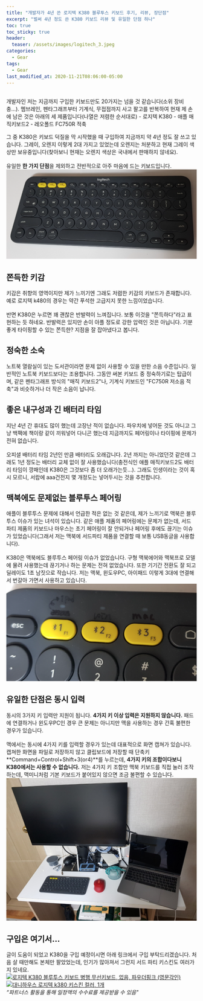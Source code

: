 ```yaml
---
title: "개발자가 4년 쓴 로지텍 K380 블루투스 키보드 후기, 리뷰, 장단점"
excerpt: "벌써 4년 정도 쓴 K380 키보드 리뷰 및 유일한 단점 하나"
toc: true
toc_sticky: true
header:
  teaser: /assets/images/logitech_3.jpeg
categories:
  - Gear 
tags:
  - Gear 
last_modified_at: 2020-11-21T08:06:00-05:00
---
```

<script src="https://ads-partners.coupang.com/g.js"></script>
<script>
	new PartnersCoupang.G({ id:368772 });
</script>  
<br>
개발자인 저는 지금까지 구입한 키보드만도 20가지는 넘을 것 같습니다(소위 장비충...). 멤브레인, 펜타그래프부터 기계식, 무접점까지 사고 팔고를 반복하여 현재 제 손에 남은 것은 아래의 세 제품입니다(나열은 저렴한 순서대로)  
- 로지텍 K380
- 애플 매직키보드2
- 레오폴드 FC750R 적축  

그 중 K380은 키보드 덕질을 막 시작했을 때 구입하여 지금까지 약 4년 정도 잘 쓰고 있습니다. 그레이, 오렌지 이렇게 2대 가지고 있었는데 오렌지는 처분하고 현재 그레이 색상만 보유중입니다(찾아보니 현재는 오렌지 색상은 국내에서 판매하지 않네요). 
<br>  
유일한 **한 가지 단점**을 제외하고 전반적으로 아주 마음에 드는 키보드입니다.  
![logitech_3](/assets/images/logitech_3.jpeg)  


## 쫀득한 키감
키감은 취향의 영역이지만 제가 느끼기엔 그래도 저렴한 키감의 키보드가 존재합니다. 예로 로지텍 k480의 경우는 약간 푸석한 고급지지 못한 느낌이었습니다.   
<br>
반면 K380은 누르면 꽤 괜찮은 반발력이 느껴집니다. 보통 이것을 "쫀득하다"라고 표현하는 듯 하네요. 반발력은 있지만 손이 아플 정도로 강한 압력인 것은 아닙니다. 기분 좋게 타이핑할 수 있는 쫀득한? 지점을 잘 잡아냈다고 봅니다.

## 정숙한 소숙
노트북 열람실이 있는 도서관이라면 문제 없이 사용할 수 있을 만한 소음 수준입니다. 일반적인 노트북 키보드보다는 조용합니다. 그동안 써본 키보드 중 정숙하기로는 탑급이며, 같은 펜타그래프 방식의 "매직 키보드2"나, 기계식 키보드인 "FC750R 저소음 적축"과 비슷하거나 더 작은 소음이 납니다.


## 좋은 내구성과 긴 배터리 타임
지난 4년 간 휴대도 많이 했는데 고장난 적이 없습니다. 파우치에 넣어둔 것도 아니고 그냥 백팩에 책이랑 같이 끼워넣어 다니곤 했는데 지금까지도 페어링이나 타이핑에 문제가 전혀 없습니다.   
<br>
오피셜 배터리 타임 2년인 만큼 배터리도 오래갑니다. 2년 까지는 아니었던것 같은데 그래도 1년 정도는 배터리 교체 없이 잘 사용했습니다(충전식인 애플 매직키보드2도 배터리 타임이 깡패인데 K380은 그것보다 좀 더 오래가는듯...). 그래도 인생이라는 것이 혹시 모르니, 서랍에 aaa건전지 몇 개정도는 넣어두시는 것을 추천합니다.


## 맥북에도 문제없는 블루투스 페어링
애플이 블루투스 문제에 대해서 언급한 적은 없는 것 같은데, 제가 느끼기로 맥북은 블루투스 이슈가 있는 녀석이 있습니다. 같은 애플 제품의 페어링에는 문제가 없는데, 서드 파티 제품의 키보드나 마우스는 초기 페어링이 잘 안되거나 페어링 후에도 끊기는 이슈가 있었습니다(그래서 저는 맥북에 서드파티 제품을 연결할 때 보통 USB동글을 사용합니다).  
<br>
K380은 맥북에도 블루투스 페어링 이슈가 없었습니다. 구형 맥북에어와 맥북프로 모델에 물려 사용했는데 끊기거나 하는 문제는 전혀 없었습니다. 또한 기기간 전환도 잘 되고 딜레이도 1초 남짓으로 작습니다. 저는 맥북, 윈도우PC, 아이패드 이렇게 3대에 연결해서 번갈아 가면서 사용하고 있습니다.  
![logitech_1](/assets/images/logitech_1.jpeg)

## 유일한 단점은 동시 입력
동시의 3가지 키 입력만 지원이 됩니다. **4가지 키 이상 입력은 지원하지 않습니다.** 패드에 연결하거나 윈도우PC인 경우 큰 문제는 아니지만 맥을 사용하는 경우 간혹 불편한 경우가 있습니다.  
<br>
맥에서는 동시에 4가지 키를 입력할 경우가 있는데 대표적으로 화면 캡쳐가 있습니다. 캡쳐한 화면을 파일로 저장하지 않고 클립보드에 저장할 때 단축키 **Command+Control+Shift+3(or4)**를 누르는데, **4가지 키의 조합이다보니 K380에서는 사용할 수 없습니다.** 저는 4가지 키 조합만 맥북 키보드를 직접 눌러 조작하는데, 맥미니처럼 기본 키보드가 붙어있지 않으면 조금 불편할 수 있습니다.  
![logitech_2](/assets/images/logitech_2.jpeg)


## 구입은 여기서...
글이 도움이 되었고 K380을 구입 예정이시면 아래 링크에서 구입 부탁드리겠습니다. 처음 살 때만해도 본체만 팔았었는데, 인기가 많아져서 그런지 서드 파티 키스킨도 여러가지 있네요.  
<a href="https://coupa.ng/bMDVKN" target="_blank"><img src="https://static.coupangcdn.com/image/affiliate/banner/709286a25bebf22bd0f39405621684c9@2x.jpg" alt="로지텍 K380 블루투스 키보드 병행 무선키보드, 없음, 파우더핑크 (영문각인)" width="120" height="240"></a>
<a href="https://coupa.ng/bMDVQ0" target="_blank"><img src="https://static.coupangcdn.com/image/affiliate/banner/a0c650acd2844f5550614f1cf82a99cd@2x.jpg" alt="대니하우스 로지텍 k380 키스킨 컬러, 1개" width="120" height="240"></a>  
*“파트너스 활동을 통해 일정액의 수수료를 제공받을 수 있음"*